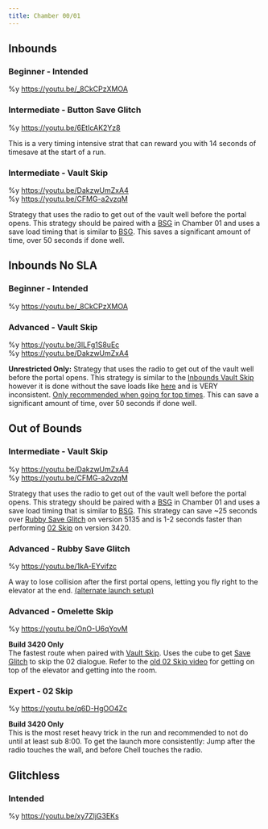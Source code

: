 ```yaml
---
title: Chamber 00/01
---
```


## Inbounds

### Beginner - Intended

%y https://youtu.be/_8CkCPzXMOA

### Intermediate - Button Save Glitch

%y https://youtu.be/6EtIcAK2Yz8

This is a very timing intensive strat that can reward you with 14 seconds of timesave at the start of a run.

### Intermediate - Vault Skip

%y https://youtu.be/DakzwUmZxA4
<br>
%y https://youtu.be/CFMG-a2vzqM

Strategy that uses the radio to get out of the vault well before the portal opens. This strategy should be paired with a [BSG](./chamber00-01#inbounds-intermediate-button-save-glitch) in Chamber 01 and uses a save load timing that is similar to [BSG](./chamber00-01#inbounds-intermediate-button-save-glitch). This saves a significant amount of time, over 50 seconds if done well.

## Inbounds No SLA

### Beginner - Intended

%y https://youtu.be/_8CkCPzXMOA

### Advanced - Vault Skip

%y https://youtu.be/3lLFg1S8uEc
<br>
%y https://youtu.be/DakzwUmZxA4

**Unrestricted Only:** Strategy that uses the radio to get out of the vault well before the portal opens. This strategy is similar to the [Inbounds Vault Skip](./chamber00-01#inbounds-intermediate-vault-skip) however it is done without the save loads like [here](https://youtu.be/I21I2mlWH8A) and is VERY inconsistent. <u>Only recommended when going for top times</u>. This can save a significant amount of time, over 50 seconds if done well.

## Out of Bounds

### Intermediate - Vault Skip

%y https://youtu.be/DakzwUmZxA4
<br>
%y https://youtu.be/CFMG-a2vzqM

Strategy that uses the radio to get out of the vault well before the portal opens. This strategy should be paired with a [BSG](./chamber00-01#inbounds-intermediate-button-save-glitch) in Chamber 01 and uses a save load timing that is similar to [BSG](./chamber00-01#inbounds-intermediate-button-save-glitch). This strategy can save ~25 seconds over [Rubby Save Glitch](./chamber00-01#out-of-bounds-advanced-rubby-save-glitch) on version 5135 and is 1-2 seconds faster than performing [02 Skip](./chamber00-01#out-of-bounds-expert-02-skip) on version 3420.

### Advanced - Rubby Save Glitch

%y https://youtu.be/1kA-EYvifzc

A way to lose collision after the first portal opens, letting you fly right to the elevator at the end. [(alternate launch setup)](https://youtu.be/q6D-HgOO4Zc)

### Advanced - Omelette Skip

%y https://youtu.be/OnO-U6qYovM

**Build 3420 Only**<br>
The fastest route when paired with [Vault Skip](./chamber00-01#out-of-bounds-intermediate-vault-skip). Uses the cube to get [Save Glitch](./movement-and-glitches#glitches-save-glitch) to skip the 02 dialogue. Refer to the [old 02 Skip video](https://youtu.be/q6D-HgOO4Zc) for getting on top of the elevator and getting into the room.

### Expert - 02 Skip

%y https://youtu.be/q6D-HgOO4Zc

**Build 3420 Only**<br>
This is the most reset heavy trick in the run and recommended to not do until at least sub 8:00. To get the launch more consistently: Jump after the radio touches the wall, and before Chell touches the radio.

## Glitchless

### Intended

%y https://youtu.be/xy7ZljG3EKs
